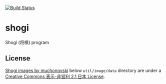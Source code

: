 [![Build Status](https://travis-ci.org/sugyan/shogi.svg?branch=master)](https://travis-ci.org/sugyan/shogi)

# shogi

Shogi (将棋) program


## License

[Shogi images by muchonovski](http://mucho.girly.jp/bona/) below `util/image/data` directory are under a [Creative Commons 表示-非営利 2.1 日本 License](http://creativecommons.org/licenses/by-nc/2.1/jp/).
